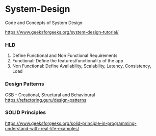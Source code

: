 # System-Design
Code and Concepts of System Design


https://www.geeksforgeeks.org/system-design-tutorial/

### HLD
1. Define Functional and Non Functional Requirements
2. Functional: Define the features/functionality of the app
3. Non Functional: Define Availability, Scalability, Latency, Consistency, Load

### Design Patterns
CSB - Creational, Structural and Behavioural
https://refactoring.guru/design-patterns


### SOLID Principles
https://www.geeksforgeeks.org/solid-principle-in-programming-understand-with-real-life-examples/
